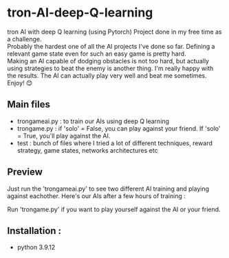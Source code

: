 # tron-AI-deep-Q-learning
tron AI with deep Q learning (using Pytorch) Project done in my free time as a challenge. <br/> 
Probably the hardest one of all the AI projects I've done so far.
Defining a relevant game state even for such an easy game is pretty hard. <br/> 
Making an AI capable of dodging obstacles is not too hard, but actually using strategies to beat the enemy is another thing. I'm really happy with the results. The AI can actually play very well and beat me sometimes. Enjoy! :blush: 

## Main files
- trongameai.py : to train our AIs using deep Q learning 
- trongame.py : if 'solo' = False, you can play against your friend. If 'solo' = True, you'll play against the AI. 
- test : bunch of files where I tried a lot of different techniques, reward strategy, game states, networks architectures etc

## Preview 
Just run the 'trongameai.py' to see two different AI training and playing against eachother. 
Here's our AIs after a few hours of training : 

Run 'trongame.py' if you want to play yourself against the AI or your friend. 

## Installation : 
- python 3.9.12
